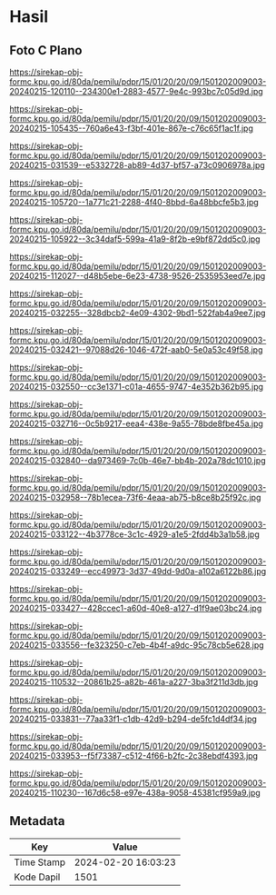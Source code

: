 # Hasil

## Foto C Plano

https://sirekap-obj-formc.kpu.go.id/80da/pemilu/pdpr/15/01/20/20/09/1501202009003-20240215-120110--234300e1-2883-4577-9e4c-993bc7c05d9d.jpg

https://sirekap-obj-formc.kpu.go.id/80da/pemilu/pdpr/15/01/20/20/09/1501202009003-20240215-105435--760a6e43-f3bf-401e-867e-c76c65f1ac1f.jpg

https://sirekap-obj-formc.kpu.go.id/80da/pemilu/pdpr/15/01/20/20/09/1501202009003-20240215-031539--e5332728-ab89-4d37-bf57-a73c0906978a.jpg

https://sirekap-obj-formc.kpu.go.id/80da/pemilu/pdpr/15/01/20/20/09/1501202009003-20240215-105720--1a771c21-2288-4f40-8bbd-6a48bbcfe5b3.jpg

https://sirekap-obj-formc.kpu.go.id/80da/pemilu/pdpr/15/01/20/20/09/1501202009003-20240215-105922--3c34daf5-599a-41a9-8f2b-e9bf872dd5c0.jpg

https://sirekap-obj-formc.kpu.go.id/80da/pemilu/pdpr/15/01/20/20/09/1501202009003-20240215-112027--d48b5ebe-6e23-4738-9526-2535953eed7e.jpg

https://sirekap-obj-formc.kpu.go.id/80da/pemilu/pdpr/15/01/20/20/09/1501202009003-20240215-032255--328dbcb2-4e09-4302-9bd1-522fab4a9ee7.jpg

https://sirekap-obj-formc.kpu.go.id/80da/pemilu/pdpr/15/01/20/20/09/1501202009003-20240215-032421--97088d26-1046-472f-aab0-5e0a53c49f58.jpg

https://sirekap-obj-formc.kpu.go.id/80da/pemilu/pdpr/15/01/20/20/09/1501202009003-20240215-032550--cc3e1371-c01a-4655-9747-4e352b362b95.jpg

https://sirekap-obj-formc.kpu.go.id/80da/pemilu/pdpr/15/01/20/20/09/1501202009003-20240215-032716--0c5b9217-eea4-438e-9a55-78bde8fbe45a.jpg

https://sirekap-obj-formc.kpu.go.id/80da/pemilu/pdpr/15/01/20/20/09/1501202009003-20240215-032840--da973469-7c0b-46e7-bb4b-202a78dc1010.jpg

https://sirekap-obj-formc.kpu.go.id/80da/pemilu/pdpr/15/01/20/20/09/1501202009003-20240215-032958--78b1ecea-73f6-4eaa-ab75-b8ce8b25f92c.jpg

https://sirekap-obj-formc.kpu.go.id/80da/pemilu/pdpr/15/01/20/20/09/1501202009003-20240215-033122--4b3778ce-3c1c-4929-a1e5-2fdd4b3a1b58.jpg

https://sirekap-obj-formc.kpu.go.id/80da/pemilu/pdpr/15/01/20/20/09/1501202009003-20240215-033249--ecc49973-3d37-49dd-9d0a-a102a6122b86.jpg

https://sirekap-obj-formc.kpu.go.id/80da/pemilu/pdpr/15/01/20/20/09/1501202009003-20240215-033427--428ccec1-a60d-40e8-a127-d1f9ae03bc24.jpg

https://sirekap-obj-formc.kpu.go.id/80da/pemilu/pdpr/15/01/20/20/09/1501202009003-20240215-033556--fe323250-c7eb-4b4f-a9dc-95c78cb5e628.jpg

https://sirekap-obj-formc.kpu.go.id/80da/pemilu/pdpr/15/01/20/20/09/1501202009003-20240215-110532--20861b25-a82b-461a-a227-3ba3f211d3db.jpg

https://sirekap-obj-formc.kpu.go.id/80da/pemilu/pdpr/15/01/20/20/09/1501202009003-20240215-033831--77aa33f1-c1db-42d9-b294-de5fc1d4df34.jpg

https://sirekap-obj-formc.kpu.go.id/80da/pemilu/pdpr/15/01/20/20/09/1501202009003-20240215-033953--f5f73387-c512-4f66-b2fc-2c38ebdf4393.jpg

https://sirekap-obj-formc.kpu.go.id/80da/pemilu/pdpr/15/01/20/20/09/1501202009003-20240215-110230--167d6c58-e97e-438a-9058-45381cf959a9.jpg


## Metadata

| Key        | Value               |
| ---------- | ------------------- |
| Time Stamp | 2024-02-20 16:03:23 |
| Kode Dapil | 1501                |



